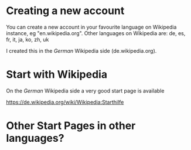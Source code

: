 # Creating a new account 

You can create a new account in your favourite language on Wikipedia instance, eg "en.wikipedia.org".
Other languages on Wikipedia are: de, es, fr, it, ja, ko, zh, uk

I created this in the _German_ Wikipedia side (de.wikipedia.org).


# Start with Wikipedia

On the _German_ Wikipedia side a very good start page is available

https://de.wikipedia.org/wiki/Wikipedia:Starthilfe


# Other Start Pages in other languages?

